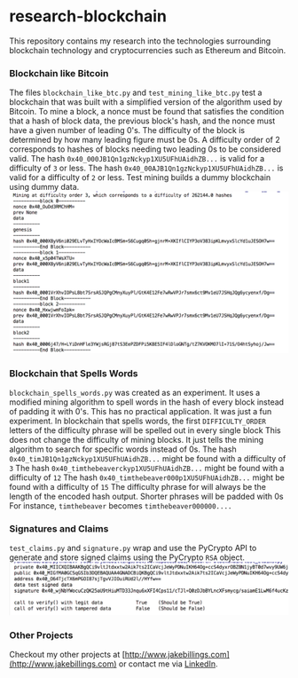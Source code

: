 # research-blockchain #
This repository contains my research into the technologies surrounding blockchain technology and cryptocurrencies such as Ethereum and Bitcoin.

### Blockchain like Bitcoin ###
The files `blockchain_like_btc.py` and `test_mining_like_btc.py` test a blockchain that was built with a simplified version of the algorithm used by Bitcoin.
To mine a block, a nonce must be found that satisfies the condition that a hash of block data, the previous block's hash, and the nonce must have a given number of leading 0's.
The difficulty of the block is determined by how many leading figure must be 0s.
A difficulty order of 2 corresponds to hashes of blocks needing two leading 0s to be considered valid.
The hash `0x40_000JB1Qn1gzNckyp1XU5UFhUAidhZB...` is valid for a difficulty of `3` or less.
The hash `0x40_00AJB1Qn1gzNckyp1XU5UFhUAidhZB...` is valid for a difficulty of `2` or less. Test mining builds a dummy blockchain using dummy data.
![test_mining_like_btc.png](imgs/test_mining_like_btc.png)

### Blockchain that Spells Words ###
`blockchain_spells_words.py` was created as an experiment. It uses a modified mining algorithm to spell words in the hash of every block instead of padding it with 0's.
This has no practical application. It was just a fun experiment.
In blockchain that spells words, the first `DIFFICULTY_ORDER` letters of the difficulty phrase will be spelled out in every single block
This does not change the difficulty of mining blocks. It just tells the mining algorithm to search for specific
words instead of 0s.
The hash `0x40_timJB1Qn1gzNckyp1XU5UFhUAidhZB...` might be found with a difficulty of `3`
The hash `0x40_timthebeaverckyp1XU5UFhUAidhZB...` might be found with a difficulty of `12`
The hash `0x40_timthebeaver000p1XU5UFhUAidhZB...` might be found with a difficulty of `15`
The difficulty phrase for will always be the length of the encoded hash output. Shorter phrases will be padded with 0s
For instance, `timthebeaver` becomes `timthebeaver000000....`

### Signatures and Claims ###

`test_claims.py` and `signature.py` wrap and use the PyCrypto API to generate and store signed claims using the PyCrypto `RSA` object.
![test_claims.png](imgs/test_claims.png)

### Other Projects ###
Checkout my other projects at [http://www.jakebillings.com](http://www.jakebillings.com) or contact me via [LinkedIn](https://www.linkedin.com/in/jake-billings/).